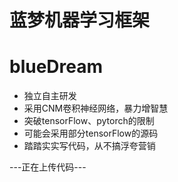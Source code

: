 # 蓝梦机器学习框架
# blueDream

* 独立自主研发
* 采用CNM卷积神经网络，暴力增智慧
* 突破tensorFlow、pytorch的限制
* 可能会采用部分tensorFlow的源码
* 踏踏实实写代码，从不搞浮夸营销

---正在上传代码---
